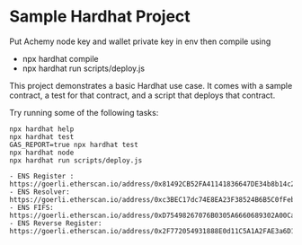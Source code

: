 # Sample Hardhat Project

Put Achemy node key and wallet private key in env
then compile using
- npx hardhat compile
-  npx hardhat run scripts/deploy.js


This project demonstrates a basic Hardhat use case. It comes with a sample contract, a test for that contract, and a script that deploys that contract.

Try running some of the following tasks:

```shell
npx hardhat help
npx hardhat test
GAS_REPORT=true npx hardhat test
npx hardhat node
npx hardhat run scripts/deploy.js

- ENS Register : https://goerli.etherscan.io/address/0x81492CB52FA41141836647DE34b8b14c264bB91e#code
- ENS Resolver: https://goerli.etherscan.io/address/0xc3BEC17dc74E8EA23F38524B6B5C0fFeb6C91232#code
- ENS FIFS: https://goerli.etherscan.io/address/0xD75498267076B0305A6660689302A00Cae59D36B#code
- ENS Reverse Register: https://goerli.etherscan.io/address/0x2F772054931888E0d11C5A1A2FAE3a6D124a07a2#code

```
